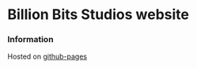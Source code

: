 Billion Bits Studios website
===========


### Information

Hosted on [github-pages](http://BillionBitsStudios.github.io)